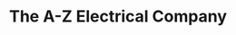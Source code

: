 ---
title: "The A-Z Electrical Company"
url: /ashford/the-a-z-electrical-company/
shop: electronics
---
